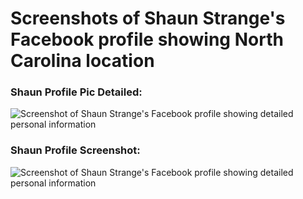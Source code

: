 # Screenshots of Shaun Strange's Facebook profile showing North Carolina location 
### **Shaun Profile Pic Detailed:**  

![Screenshot of Shaun Strange's Facebook profile showing detailed personal information](screen_cap/Screenshot%202025-07-23%20at%206.57.17 PM.png)


### **Shaun Profile Screenshot:**
![Screenshot of Shaun Strange's Facebook profile showing detailed personal information](screen_cap/Screenshot%202025-07-26%20at%203.26.02 AM.png)


